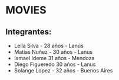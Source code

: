 # MOVIES 
## Integrantes:

- Leila Silva - 28 años - Lanús
- Matias Nuñez - 30 años - Lanus
- Ismael Ideme 31 años - Mendoza
- Diego Figueredo 30 años - Lanus
- Solange Lopez - 32 años - Buenos Aires

